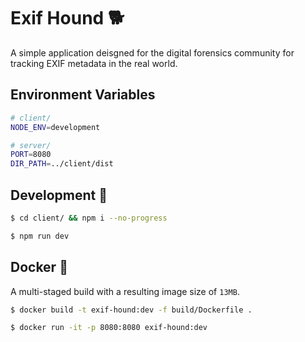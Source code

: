 # Exif Hound 🐕

A simple application deisgned for the digital forensics community for tracking EXIF metadata in the real world.

## Environment Variables

```bash
# client/
NODE_ENV=development

# server/
PORT=8080
DIR_PATH=../client/dist

```

## Development 🔨

```bash
$ cd client/ && npm i --no-progress

$ npm run dev
```

## Docker 🐳

A multi-staged build with a resulting image size of `13MB`.

```bash
$ docker build -t exif-hound:dev -f build/Dockerfile .

$ docker run -it -p 8080:8080 exif-hound:dev
```

